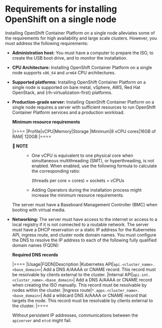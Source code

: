 # Requirements for installing OpenShift on a single node

Installing OpenShift Container Platform on a single node alleviates some of the requirements for high availability and large scale clusters. However, you must address the following requirements:

* **Administration host:** You must have a computer to prepare the ISO, to create the USB boot drive, and to monitor the installation.
* **CPU Architecture:** Installing OpenShift Container Platform on a single node supports `x86_64` and `arm64` CPU architectures.
* **Supported platforms:** Installing OpenShift Container Platform on a single node is supported on bare metal, vSphere, AWS, Red Hat OpenStack, and {rh-virtualization-first} platforms.
* **Production-grade server:** Installing OpenShift Container Platform on a single node requires a server with sufficient resources to run OpenShift Container Platform services and a production workload.

  **Minimum resource requirements**

  |====
  |Profile|vCPU|Memory|Storage
  |Minimum|8 vCPU cores|16GB of RAM| 120GB
  |====

  <dl><dt><strong>📌 NOTE</strong></dt><dd>

  * One vCPU is equivalent to one physical core when simultaneous multithreading (SMT), or hyperthreading, is not enabled. When enabled, use the following formula to calculate the corresponding ratio:

    (threads per core × cores) × sockets = vCPUs
  * Adding Operators during the installation process might increase the minimum resource requirements.
  </dd></dl>

  The server must have a Baseboard Management Controller (BMC) when booting with virtual media.
* **Networking:** The server must have access to the internet or access to a local registry if it is not connected to a routable network. The server must have a DHCP reservation or a static IP address for the Kubernetes API, ingress route, and cluster node domain names. You must configure the DNS to resolve the IP address to each of the following fully qualified domain names (FQDN):

  **Required DNS records**

  |====
  |Usage|FQDN|Description
  |Kubernetes API|`api.<cluster_name>.<base_domain>`| Add a DNS A/AAAA or CNAME record. This record must be resolvable by clients external to the cluster.
  |Internal API|`api-int.<cluster_name>.<base_domain>`| Add a DNS A/AAAA or CNAME record when creating the ISO manually. This record must be resolvable by nodes within the cluster.
  |Ingress route|`*.apps.<cluster_name>.<base_domain>`| Add a wildcard DNS A/AAAA or CNAME record that targets the node. This record must be resolvable by clients external to the cluster.
  |====

  Without persistent IP addresses, communications between the `apiserver` and `etcd` might fail.
